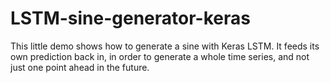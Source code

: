 # LSTM-sine-generator-keras
This little demo shows how to generate a sine with Keras LSTM. It feeds its own prediction back in, in order to generate a whole time series, and not just one point ahead in the future. 
